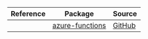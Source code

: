 | Reference | Package | Source |
|---|---|---|
||[azure-functions](https://pypi.org/project/azure-functions)|[GitHub](https://github.com/Azure/azure-sdk-for-python/blob/main/)|
